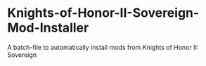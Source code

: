 # Knights-of-Honor-II-Sovereign-Mod-Installer
A batch-file to automatically install mods from Knights of Honor II: Sovereign
